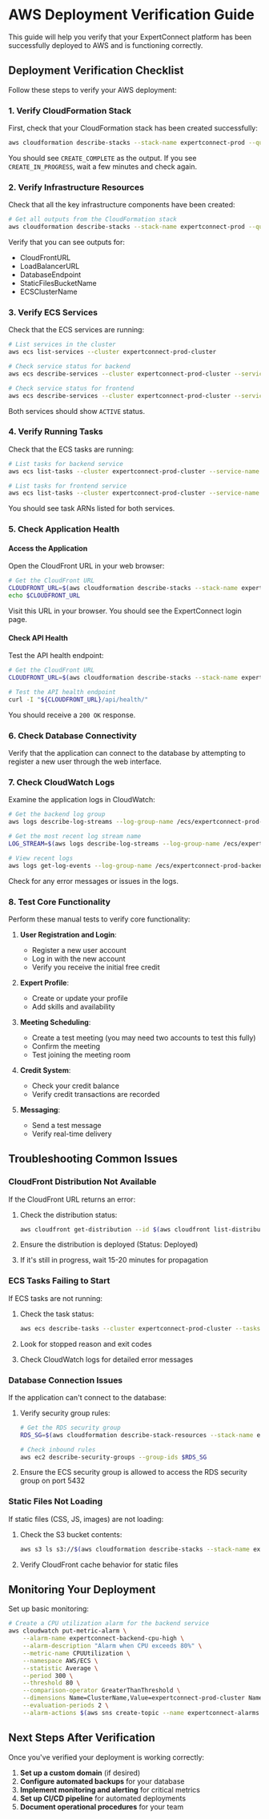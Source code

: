 # AWS Deployment Verification Guide

This guide will help you verify that your ExpertConnect platform has been successfully deployed to AWS and is functioning correctly.

## Deployment Verification Checklist

Follow these steps to verify your AWS deployment:

### 1. Verify CloudFormation Stack

First, check that your CloudFormation stack has been created successfully:

```bash
aws cloudformation describe-stacks --stack-name expertconnect-prod --query "Stacks[0].StackStatus" --output text
```

You should see `CREATE_COMPLETE` as the output. If you see `CREATE_IN_PROGRESS`, wait a few minutes and check again.

### 2. Verify Infrastructure Resources

Check that all the key infrastructure components have been created:

```bash
# Get all outputs from the CloudFormation stack
aws cloudformation describe-stacks --stack-name expertconnect-prod --query "Stacks[0].Outputs" --output table
```

Verify that you can see outputs for:
- CloudFrontURL
- LoadBalancerURL
- DatabaseEndpoint
- StaticFilesBucketName
- ECSClusterName

### 3. Verify ECS Services

Check that the ECS services are running:

```bash
# List services in the cluster
aws ecs list-services --cluster expertconnect-prod-cluster

# Check service status for backend
aws ecs describe-services --cluster expertconnect-prod-cluster --services expertconnect-prod-backend --query "services[0].status" --output text

# Check service status for frontend
aws ecs describe-services --cluster expertconnect-prod-cluster --services expertconnect-prod-frontend --query "services[0].status" --output text
```

Both services should show `ACTIVE` status.

### 4. Verify Running Tasks

Check that the ECS tasks are running:

```bash
# List tasks for backend service
aws ecs list-tasks --cluster expertconnect-prod-cluster --service-name expertconnect-prod-backend

# List tasks for frontend service
aws ecs list-tasks --cluster expertconnect-prod-cluster --service-name expertconnect-prod-frontend
```

You should see task ARNs listed for both services.

### 5. Check Application Health

#### Access the Application

Open the CloudFront URL in your web browser:

```bash
# Get the CloudFront URL
CLOUDFRONT_URL=$(aws cloudformation describe-stacks --stack-name expertconnect-prod --query "Stacks[0].Outputs[?OutputKey=='CloudFrontURL'].OutputValue" --output text)
echo $CLOUDFRONT_URL
```

Visit this URL in your browser. You should see the ExpertConnect login page.

#### Check API Health

Test the API health endpoint:

```bash
# Get the CloudFront URL
CLOUDFRONT_URL=$(aws cloudformation describe-stacks --stack-name expertconnect-prod --query "Stacks[0].Outputs[?OutputKey=='CloudFrontURL'].OutputValue" --output text)

# Test the API health endpoint
curl -I "${CLOUDFRONT_URL}/api/health/"
```

You should receive a `200 OK` response.

### 6. Check Database Connectivity

Verify that the application can connect to the database by attempting to register a new user through the web interface.

### 7. Check CloudWatch Logs

Examine the application logs in CloudWatch:

```bash
# Get the backend log group
aws logs describe-log-streams --log-group-name /ecs/expertconnect-prod-backend --max-items 1

# Get the most recent log stream name
LOG_STREAM=$(aws logs describe-log-streams --log-group-name /ecs/expertconnect-prod-backend --order-by LastEventTime --descending --max-items 1 --query "logStreams[0].logStreamName" --output text)

# View recent logs
aws logs get-log-events --log-group-name /ecs/expertconnect-prod-backend --log-stream-name $LOG_STREAM --limit 20
```

Check for any error messages or issues in the logs.

### 8. Test Core Functionality

Perform these manual tests to verify core functionality:

1. **User Registration and Login**:
   - Register a new user account
   - Log in with the new account
   - Verify you receive the initial free credit

2. **Expert Profile**:
   - Create or update your profile
   - Add skills and availability

3. **Meeting Scheduling**:
   - Create a test meeting (you may need two accounts to test this fully)
   - Confirm the meeting
   - Test joining the meeting room

4. **Credit System**:
   - Check your credit balance
   - Verify credit transactions are recorded

5. **Messaging**:
   - Send a test message
   - Verify real-time delivery

## Troubleshooting Common Issues

### CloudFront Distribution Not Available

If the CloudFront URL returns an error:

1. Check the distribution status:
   ```bash
   aws cloudfront get-distribution --id $(aws cloudfront list-distributions --query "DistributionList.Items[?Comment=='expertconnect-prod'].Id" --output text)
   ```

2. Ensure the distribution is deployed (Status: Deployed)

3. If it's still in progress, wait 15-20 minutes for propagation

### ECS Tasks Failing to Start

If ECS tasks are not running:

1. Check the task status:
   ```bash
   aws ecs describe-tasks --cluster expertconnect-prod-cluster --tasks $(aws ecs list-tasks --cluster expertconnect-prod-cluster --query "taskArns[0]" --output text)
   ```

2. Look for stopped reason and exit codes

3. Check CloudWatch logs for detailed error messages

### Database Connection Issues

If the application can't connect to the database:

1. Verify security group rules:
   ```bash
   # Get the RDS security group
   RDS_SG=$(aws cloudformation describe-stack-resources --stack-name expertconnect-prod --logical-resource-id RDSSecurityGroup --query "StackResources[0].PhysicalResourceId" --output text)
   
   # Check inbound rules
   aws ec2 describe-security-groups --group-ids $RDS_SG
   ```

2. Ensure the ECS security group is allowed to access the RDS security group on port 5432

### Static Files Not Loading

If static files (CSS, JS, images) are not loading:

1. Check the S3 bucket contents:
   ```bash
   aws s3 ls s3://$(aws cloudformation describe-stacks --stack-name expertconnect-prod --query "Stacks[0].Outputs[?OutputKey=='StaticFilesBucketName'].OutputValue" --output text)/
   ```

2. Verify CloudFront cache behavior for static files

## Monitoring Your Deployment

Set up basic monitoring:

```bash
# Create a CPU utilization alarm for the backend service
aws cloudwatch put-metric-alarm \
    --alarm-name expertconnect-backend-cpu-high \
    --alarm-description "Alarm when CPU exceeds 80%" \
    --metric-name CPUUtilization \
    --namespace AWS/ECS \
    --statistic Average \
    --period 300 \
    --threshold 80 \
    --comparison-operator GreaterThanThreshold \
    --dimensions Name=ClusterName,Value=expertconnect-prod-cluster Name=ServiceName,Value=expertconnect-prod-backend \
    --evaluation-periods 2 \
    --alarm-actions $(aws sns create-topic --name expertconnect-alarms --query "TopicArn" --output text)
```

## Next Steps After Verification

Once you've verified your deployment is working correctly:

1. **Set up a custom domain** (if desired)
2. **Configure automated backups** for your database
3. **Implement monitoring and alerting** for critical metrics
4. **Set up CI/CD pipeline** for automated deployments
5. **Document operational procedures** for your team
